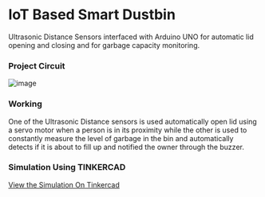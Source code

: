 # IoT Based Smart Dustbin
Ultrasonic Distance Sensors interfaced with Arduino UNO for automatic lid opening and closing and for garbage capacity monitoring.

### Project Circuit
![image](https://user-images.githubusercontent.com/76868354/165080851-b2b08cf9-f570-4f34-8d26-2cf6114a90ab.png)

### Working
One of the Ultrasonic Distance sensors is used automatically open lid using a servo motor when a person is in its proximity while the other is 
used to constantly measure the level of garbage in the bin and automatically detects if it is about to fill up and notified the owner through
the buzzer. 

### Simulation Using TINKERCAD
<a href="https://www.tinkercad.com/things/fbtLd4iP3UA" target="blank">View the Simulation On Tinkercad</a>

